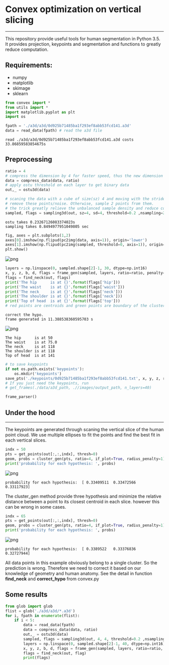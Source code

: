 
# Convex optimization on vertical slicing
----------
This repository provide useful tools for human segmentation in Python 3.5. It provides projection, keypoints and segmentation and functions to greatly reduce computation.
## Requirements:
- numpy
- matplotlib
- skimage
- sklearn


```python
from convex import *
from utils import *
import matplotlib.pyplot as plt
import os
```


```python
fpath = './a3d/a3d/0d925b71485ba1f293ef8abb53fcd141.a3d'
data = read_data(fpath) # read the a3d file
```

    read ./a3d/a3d/0d925b71485ba1f293ef8abb53fcd141.a3d costs 33.86859583854675s


## Preprocessing


```python
ratio = 4
# compress the dimension by 4 for faster speed, thus the new dimension is 128x128x165
data = compress_data(data, ratio) 
# apply ostu threshold on each layer to get binary data
out,_ = ostu3d(data) 

# scaning the data with a cube of size(sz) 4 and moving with the stride(sd) of 4. if point density inside the box is lower than 0.2,
# remove these points/noise. Otherwise, sample 2 points from them.
# the trick greatly relieve the unbalanced sample density and reduce computation
sampled, flags = sampling3d(out, sz=4, sd=4, threshold=0.2 ,nsampling=2)
```

    ostu takes 0.23267126083374023s
    sampling takes 0.8494977951049805 sec



```python
fig, axes = plt.subplots(1,2)
axes[0].imshow(np.flipud(pc2img(data, axis=1)), origin='lower')
axes[1].imshow(np.flipud(pc2img(sampled, threshold=0, axis=1)), origin='lower')
plt.show()
```


![png](/images/output_5_0.png)



```python
layers = np.linspace(0, sampled.shape[2]-1, 30, dtype=np.int16)
x, y, z, b, d, flags = frame_gen(sampled, layers, ratio=ratio, penalty=1, min_thresh=20, verbose=False)
flags = find_neck(out, flags)
print('The hip      is at {}'.format(flags['hip']))
print('The waist    is at {}'.format(flags['waist']))
print('The neck     is at {}'.format(flags['neck']))
print('The shoulder is at {}'.format(flags['neck']))
print('Top of head  is at {}'.format(flags['top']))
# red points are centroids and green points are boundary of the cluster
```

    correct the hypo.
    frame generated in 11.388538360595703 s



![png](/images/output_6_1.png)


    The hip      is at 50
    The waist    is at 75.0
    The neck     is at 118
    The shoulder is at 118
    Top of head  is at 141



```python
# to save keypoints
if not os.path.exists('keypoints'):
    os.mkdir('keypoints')
save_pts('./keypoints/0d925b71485ba1f293ef8abb53fcd141.txt', x, y, z, ratio)
# If you just need the keypoints, run
# get_frames(./data/a3d_path, .//images/output_path, n_layers=40)
```


```python
frame_parser()
```

## Under the hood
--------------------
The keypoints are generated through scaning the vertical slice of the human point cloud. We use multiple ellipses
to fit the points and find the best fit in each vertical slices.


```python
indx = 50
pts = get_points(out[:,:,indx], thresh=0)
geom, probs = cluster_gen(pts, ratio=4, if_plot=True, radius_penalty=1)
print('probability for each hypothesis: ', probs)
```


![png](/images/output_10_0.png)


    probability for each hypothesis:  [ 0.33409511  0.33472566  0.33117923]


The cluster_gen method provide three hypothesis and minimize the relative distance 
between a point to its closest centroid in each slice. however this can be wrong in
some cases.


```python
indx = 65
pts = get_points(out[:,:,indx], thresh=0)
geom, probs = cluster_gen(pts, ratio=4, if_plot=True, radius_penalty=1)
print('probability for each hypothesis: ', probs)
```


![png](/images/output_12_0.png)


    probability for each hypothesis:  [ 0.3389522   0.33376836  0.32727944]


All data points in this example obviously belong to a single cluster. So the prediction is wrong. 
Therefore we need to correct it based on our knowledge of geometry and human anatomy. See the detail
in function **find_neck** and **correct_hypo** from convex.py

## Some results


```python
from glob import glob
flist = glob('./a3d/a3d/*.a3d')
for i, fpath in enumerate(flist):
    if i < 5:
        data = read_data(fpath)
        data = compress_data(data, ratio)
        out,_ = ostu3d(data)
        sampled, flags = sampling3d(out, 4, 4, threshold=0.2 ,nsampling=2)
        layers = np.linspace(0, sampled.shape[2]-1, 40, dtype=np.int16)
        x, y, z, b, d, flags = frame_gen(sampled, layers, ratio=ratio, verbose=False) # to print internal info, set verbose=True
        flags = find_neck(out, flag)
        print(flags)
```
